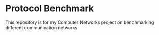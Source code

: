 # Protocol Benchmark
This repository is for my Computer Networks project on benchmarking different communication networks
